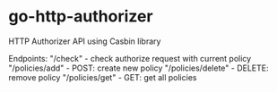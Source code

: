 # go-http-authorizer
HTTP Authorizer API using Casbin library

Endpoints:
"/check" - check authorize request with current policy
"/policies/add" - POST: create new policy
"/policies/delete" - DELETE: remove policy
"/policies/get" - GET: get all policies
